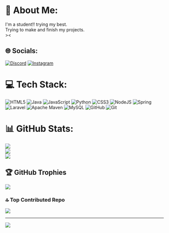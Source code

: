 # 💫 About Me:
I'm a student!! trying my best.<br>Trying to make and finish my projects.<br> ><


## 🌐 Socials:
[![Discord](https://img.shields.io/badge/Discord-%237289DA.svg?logo=discord&logoColor=white)](https://discord.gg/xtrashyx) [![Instagram](https://img.shields.io/badge/Instagram-%23E4405F.svg?logo=Instagram&logoColor=white)](https://instagram.com/@SISKA.R.M) 

# 💻 Tech Stack:
![HTML5](https://img.shields.io/badge/html5-%23E34F26.svg?style=plastic&logo=html5&logoColor=white) ![Java](https://img.shields.io/badge/java-%23ED8B00.svg?style=plastic&logo=openjdk&logoColor=white) ![JavaScript](https://img.shields.io/badge/javascript-%23323330.svg?style=plastic&logo=javascript&logoColor=%23F7DF1E) ![Python](https://img.shields.io/badge/python-3670A0?style=plastic&logo=python&logoColor=ffdd54) ![CSS3](https://img.shields.io/badge/css3-%231572B6.svg?style=plastic&logo=css3&logoColor=white) ![NodeJS](https://img.shields.io/badge/node.js-6DA55F?style=plastic&logo=node.js&logoColor=white) ![Spring](https://img.shields.io/badge/spring-%236DB33F.svg?style=plastic&logo=spring&logoColor=white) ![Laravel](https://img.shields.io/badge/laravel-%23FF2D20.svg?style=plastic&logo=laravel&logoColor=white) ![Apache Maven](https://img.shields.io/badge/Apache%20Maven-C71A36?style=plastic&logo=Apache%20Maven&logoColor=white) ![MySQL](https://img.shields.io/badge/mysql-4479A1.svg?style=plastic&logo=mysql&logoColor=white) ![GitHub](https://img.shields.io/badge/github-%23121011.svg?style=plastic&logo=github&logoColor=white) ![Git](https://img.shields.io/badge/git-%23F05033.svg?style=plastic&logo=git&logoColor=white)
# 📊 GitHub Stats:
![](https://github-readme-stats.vercel.app/api?username=SayraLiuere&theme=synthwave&hide_border=false&include_all_commits=true&count_private=false)<br/>
![](https://github-readme-streak-stats.herokuapp.com/?user=SayraLiuere&theme=synthwave&hide_border=false)<br/>
![](https://github-readme-stats.vercel.app/api/top-langs/?username=SayraLiuere&theme=synthwave&hide_border=false&include_all_commits=true&count_private=false&layout=compact)

## 🏆 GitHub Trophies
![](https://github-profile-trophy.vercel.app/?username=SayraLiuere&theme=cobalt2&no-frame=false&no-bg=false&margin-w=4)

### 🔝 Top Contributed Repo
![](https://github-contributor-stats.vercel.app/api?username=SayraLiuere&limit=5&theme=synthwave&combine_all_yearly_contributions=true)

---
[![](https://visitcount.itsvg.in/api?id=SayraLiuere&icon=2&color=13)](https://visitcount.itsvg.in)

<!-- Proudly created with GPRM ( https://gprm.itsvg.in ) -->
